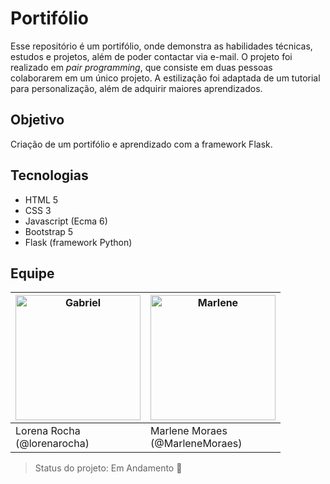 # Portifólio

Esse repositório é um portifólio, onde demonstra as habilidades técnicas, estudos e projetos, além de poder contactar via e-mail. O projeto foi realizado em *pair programming*, que consiste em duas pessoas colaborarem em um único projeto. A estilização foi adaptada de um tutorial para personalização, além de adquirir maiores aprendizados.

## Objetivo
Criação de um portifólio e aprendizado com a framework Flask.  

## Tecnologias
- HTML 5
- CSS 3
- Javascript (Ecma 6)
- Bootstrap 5
- Flask (framework Python)

## Equipe

| <img src="https://unavatar.now.sh/github/lorenarocha" alt="Gabriel" width="200px" /> | <img src="https://unavatar.now.sh/github/marlenemoraes" alt="Marlene" width="200px"/> | 
| ------------------------------------------------------------ | ------------------------------------------------------------ |
| Lorena Rocha <br/>(@lorenarocha)                     | Marlene Moraes<br/> (@MarleneMoraes)                         | 

> Status do projeto: Em Andamento :pencil:

